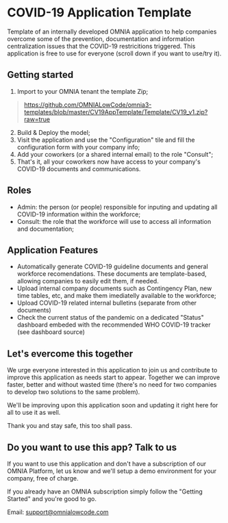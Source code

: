  # COVID-19 Application Template

Template of an internally developed OMNIA application to help companies overcome some of the prevention, documentation and information centralization issues that the COVID-19 restricitions triggered. This application is free to use for everyone (scroll down if you want to use/try it).


## Getting started

 1. Import to your OMNIA tenant the template Zip;

> https://github.com/OMNIALowCode/omnia3-templates/blob/master/CV19AppTemplate/Template/CV19_v1.zip?raw=true

 2. Build & Deploy the model;
 3. Visit the application and use the "Configuration" tile and fill the configuration form with your company info;
 4. Add your coworkers (or a shared internal email) to the role "Consult";
 5. That's it, all your coworkers now have access to your company's COVID-19 documents and communications.

## Roles

- Admin: the person (or people) responsible for inputing and updating all COVID-19 information within the workforce; 
- Consult: the role that the workforce will use to access all information and documentation;

## Application Features

- Automatically generate COVID-19 guideline documents and general workforce recomendations. These documents are template-based, allowing companies to easily edit them, if needed.
- Upload internal company documents such as Contingency Plan, new time tables, etc, and make them imediatelly available to the workforce;
- Upload COVID-19 related internal bulletins (separate from other documents)
- Check the current status of the pandemic on a dedicated "Status" dashboard embeded with the recommended WHO COVID-19 tracker (see dashboard source)

## Let's evercome this together

We urge everyone interested in this application to join us and contribute to improve this application as needs start to appear. Together we can improve faster, better and without wasted time (there's no need for two companies to develop two solutions to the same problem). 

We'll be improving upon this application soon and updating it right here for all to use it as well.

Thank you and stay safe, this too shall pass.

## Do you want to use this app? Talk to us

If you want to use this application and don't have a subscription of our OMNIA Platform, let us know and we'll setup a demo environment for your company, free of charge. 

If you already have an OMNIA subscription simply follow the "Getting Started" and you're good to go.

Email: support@omnialowcode.com